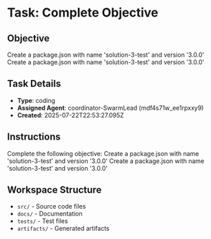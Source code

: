 # Task: Complete Objective

## Objective
Create a package.json with name 'solution-3-test' and version '3.0.0' Create a package.json with name 'solution-3-test' and version '3.0.0'

## Task Details
- **Type**: coding
- **Assigned Agent**: coordinator-SwarmLead (mdf4s71w_ee1rpxxy9)
- **Created**: 2025-07-22T22:53:27.095Z

## Instructions
Complete the following objective: Create a package.json with name 'solution-3-test' and version '3.0.0' Create a package.json with name 'solution-3-test' and version '3.0.0'

## Workspace Structure
- `src/` - Source code files
- `docs/` - Documentation
- `tests/` - Test files
- `artifacts/` - Generated artifacts
